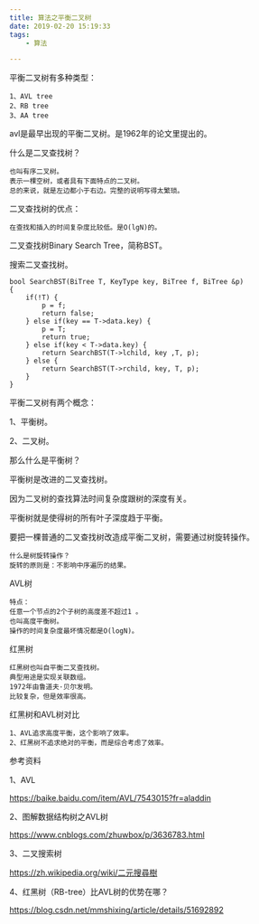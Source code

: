 ```yaml
---
title: 算法之平衡二叉树
date: 2019-02-20 15:19:33
tags:
	- 算法

---
```


平衡二叉树有多种类型：

```
1、AVL tree
2、RB tree
3、AA tree
```



avl是最早出现的平衡二叉树。是1962年的论文里提出的。

什么是二叉查找树？

```
也叫有序二叉树。
表示一棵空树，或者具有下面特点的二叉树。
总的来说，就是左边都小于右边。完整的说明写得太繁琐。
```

二叉查找树的优点：

```
在查找和插入的时间复杂度比较低。是O(lgN)的。
```

二叉查找树Binary Search  Tree，简称BST。

搜索二叉查找树。

```
bool SearchBST(BiTree T, KeyType key, BiTree f, BiTree &p)
{
	if(!T) {
		p = f;
		return false;
	} else if(key == T->data.key) {
		p = T;
		return true;
	} else if(key < T->data.key) {
		return SearchBST(T->lchild, key ,T, p);
	} else {
		return SearchBST(T->rchild, key, T, p);
	}
}
```



平衡二叉树有两个概念：

1、平衡树。

2、二叉树。



那么什么是平衡树？

平衡树是改进的二叉查找树。

因为二叉树的查找算法时间复杂度跟树的深度有关。

平衡树就是使得树的所有叶子深度趋于平衡。

要把一棵普通的二叉查找树改造成平衡二叉树，需要通过树旋转操作。

```
什么是树旋转操作？
旋转的原则是：不影响中序遍历的结果。
```



AVL树

```
特点：
任意一个节点的2个子树的高度差不超过1 。
也叫高度平衡树。
操作的时间复杂度最坏情况都是O(logN)。

```



红黑树

```
红黑树也叫自平衡二叉查找树。
典型用途是实现关联数组。
1972年由鲁道夫·贝尔发明。
比较复杂，但是效率很高。
```



红黑树和AVL树对比

```
1、AVL追求高度平衡，这个影响了效率。
2、红黑树不追求绝对的平衡，而是综合考虑了效率。

```



参考资料

1、AVL

https://baike.baidu.com/item/AVL/7543015?fr=aladdin

2、图解数据结构树之AVL树

https://www.cnblogs.com/zhuwbox/p/3636783.html

3、二叉搜索树

https://zh.wikipedia.org/wiki/二元搜尋樹

4、红黑树（RB-tree）比AVL树的优势在哪？

https://blog.csdn.net/mmshixing/article/details/51692892